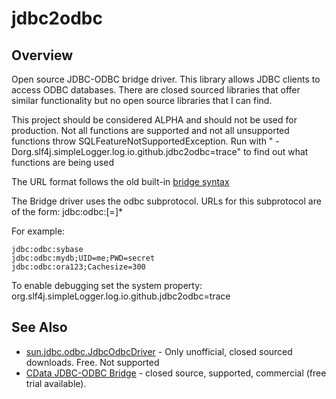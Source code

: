 # jdbc2odbc
## Overview
Open source JDBC-ODBC bridge driver. This library allows JDBC clients to access ODBC databases. There are closed sourced libraries that offer similar functionality but no open source libraries that I can find.

This project should be considered ALPHA and should not be used for production. Not all functions are supported and not all unsupported functions throw SQLFeatureNotSupportedException. Run with " -Dorg.slf4j.simpleLogger.log.io.github.jdbc2odbc=trace" to find out what functions are being used

The URL format follows the old built-in [bridge syntax](https://download.oracle.com/otn_hosted_doc/jdeveloper/904preview/jdk14doc/docs/guide/jdbc/getstart/bridge.doc.html)

The Bridge driver uses the odbc subprotocol. URLs for this subprotocol are of the form:
jdbc:odbc:<data-source-name>[<attribute-name>=<attribute-value>]*

For example:

    jdbc:odbc:sybase
    jdbc:odbc:mydb;UID=me;PWD=secret
    jdbc:odbc:ora123;Cachesize=300

To enable debugging set the system property:
org.slf4j.simpleLogger.log.io.github.jdbc2odbc=trace

## See Also
* [sun.jdbc.odbc.JdbcOdbcDriver](https://stackoverflow.com/a/57408440/141736) - Only unofficial, closed sourced downloads. Free. Not supported
* [CData JDBC-ODBC Bridge](https://www.cdata.com/drivers/bridge/jdbc/) - closed source, supported, commercial (free trial available).
